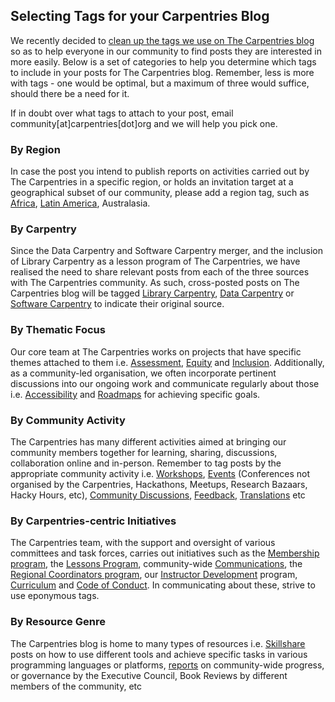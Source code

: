## Selecting Tags for your Carpentries Blog

We recently decided to [clean up the tags we use on The Carpentries blog](https://github.com/carpentries/carpentries.org/pull/484) so as to help everyone in our community to find posts they are interested in more easily. Below is a set of categories to help you determine which tags to include in your posts for The Carpentries blog. Remember, less is more with tags - one would be optimal, but a maximum of three would suffice, should there be a need for it. 

If in doubt over what tags to attach to your post, email community[at]carpentries[dot]org and we will help you pick one.

### By Region

In case the post you intend to publish reports on activities carried out by The Carpentries in a specific region, or holds an invitation target at a geographical subset of our community, please add a region tag, such as [Africa](https://carpentries.org/posts-by-tags/#blog-tag-africa), [Latin America](https://carpentries.org/posts-by-tags/#blog-tag-latin-america), Australasia.

### By Carpentry

Since the Data Carpentry and Software Carpentry merger, and the inclusion of Library Carpentry as a lesson program of The Carpentries, we have realised the need to share relevant posts from each of the three sources with The Carpentries community. As such, cross-posted posts on The Carpentries blog will be tagged [Library Carpentry](https://carpentries.org/posts-by-tags/#blog-tag-library-carpentry), [Data Carpentry](https://carpentries.org/posts-by-tags/#blog-tag-data-carpentry) or [Software Carpentry](https://carpentries.org/posts-by-tags/#blog-tag-software-carpentry) to indicate their original source.

### By Thematic Focus 

Our core team at The Carpentries works on projects that have specific themes attached to them i.e. [Assessment](https://carpentries.org/posts-by-tags/#blog-tag-assessment), [Equity](https://carpentries.org/posts-by-tags/#blog-tag-equity) and [Inclusion](https://carpentries.org/posts-by-tags/#blog-tag-inclusion). Additionally, as a community-led organisation, we often incorporate pertinent discussions  into our ongoing work and communicate regularly about those i.e. [Accessibility](https://carpentries.org/posts-by-tags/#blog-tag-assessment) and [Roadmaps](https://carpentries.org/posts-by-tags/#blog-tag-roadmap) for achieving specific goals.

### By Community Activity
 
The Carpentries has many different activities aimed at bringing our community members together for learning, sharing, discussions, collaboration online and in-person. Remember to tag posts by the appropriate community activity i.e. [Workshops](https://carpentries.org/posts-by-tags/#blog-tag-workshops), [Events](https://carpentries.org/posts-by-tags/#blog-tag-events) (Conferences not organised by the Carpentries, Hackathons, Meetups, Research Bazaars, Hacky Hours, etc), [Community Discussions](https://carpentries.org/posts-by-tags/#blog-tag-discussion-sessions), [Feedback](https://carpentries.org/posts-by-tags/#blog-tag-feedback), [Translations](https://carpentries.org/posts-by-tags/#blog-tag-translations) etc

### By Carpentries-centric Initiatives

The Carpentries team, with the support and oversight of various committees and task forces, carries out initiatives such as the [Membership program](https://carpentries.org/posts-by-tags/#blog-tag-carpentries-membership), the [Lessons Program](https://carpentries.org/posts-by-tags/#blog-tag-carpentries-lessons), community-wide [Communications](https://carpentries.org/posts-by-tags/#blog-tag-communications), the [Regional Coordinators program](https://carpentries.org/posts-by-tags/#blog-tag-regional-coordinators), our [Instructor Development](https://carpentries.org/posts-by-tags/#blog-tag-instructor-development) program, [Curriculum](https://carpentries.org/posts-by-tags/#blog-tag-curriculum) and [Code of Conduct](https://carpentries.org/posts-by-tags/#blog-tag-code-of-conduct). In communicating about these, strive to use eponymous tags.

### By Resource Genre

The Carpentries blog is home to many types of resources i.e. [Skillshare](https://carpentries.org/posts-by-tags/#blog-tag-skillshare) posts on how to use different tools and achieve specific tasks in various programming languages or platforms, [reports](https://carpentries.org/posts-by-tags/#blog-tag-reports) on community-wide progress, or governance by the Executive Council, Book Reviews by different members of the community, etc
